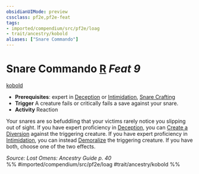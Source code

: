 ```yaml
---
obsidianUIMode: preview
cssclass: pf2e,pf2e-feat
tags:
- imported/compendium/src/pf2e/loag
- trait/ancestry/kobold
aliases: ["Snare Commando"]
---
```

# Snare Commando  [R](chapter-9-playing-the-game.md#Actions "Reaction") *Feat 9*  
[kobold](kobold-b1.md)  

- **Prerequisites**: expert in [Deception](../skills.md#Deception) or [Intimidation](../skills.md#Intimidation), [Snare Crafting](snare-crafting.md)
- **Trigger** A creature fails or critically fails a save against your snare.
- **Activity** Reaction

Your snares are so befuddling that your victims rarely notice you slipping out of sight. If you have expert proficiency in [Deception](../skills.md#Deception), you can [Create a Diversion](create-a-diversion.md) against the triggering creature. If you have expert proficiency in [Intimidation](../skills.md#Intimidation), you can instead [Demoralize](demoralize.md) the triggering creature. If you have both, choose one of the two effects.

*Source: Lost Omens: Ancestry Guide p. 40*  
%% #imported/compendium/src/pf2e/loag #trait/ancestry/kobold %%
